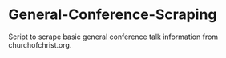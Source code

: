 # General-Conference-Scraping
Script to scrape basic general conference talk information from churchofchrist.org.
